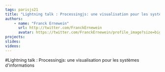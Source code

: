 ```yaml
---
tags: parisjs21
title: "Lightning talk : Processingjs: une visualisation pour les systèmes d'informations"
authors:
    - name: "Franck Ernewein"
      url: http://twitter.com/FranckErnewein
      avatar: https://twitter.com/FranckErnewein/profile_image?size=bigger
projects:
slides:
videos:
---
```

#Lightning talk : Processingjs: une visualisation pour les systèmes d'informations
